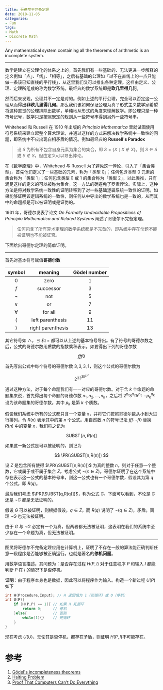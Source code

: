 ```yaml
---
title: 哥德尔不完备定理
date: 2018-11-05
categories:
- Fun
tags:
- Math
- Discrete Math
---
```


Any mathematical system containing all the theorems of arithmetic is an incomplete system.

<!--more-->

---

数学是建立在公理化的体系之上的。首先我们有一些基础的、无法更进一步解释的定义例如「点」、「线」、「相等」，之后有基础的公理如「过不在直线上的一点只能做一条该已知直线的平行线」，从这里我们又可以推出各种定理。这样由定义、公理、定理所组成的称为数学系统。最经典的数学系统即是**欧几里得几何**。

然而后来发现，公理并不一定是对的。例如上述的平行公理，完全可以否定这一公理从而得出**非欧几里得几何**。那么我们该如何保证公理为真？形式主义数学家希望将这种直觉的公理排除出数学，单纯地从形式的角度来理解数学。即公理只是一种符号记号，数学只是按照既定的规则从一些符号串得到另外一些符号串。

Whitehead 和 Russell 在 1910 年出版的 *Principia Mathematica* 里就试图使用符号系统来建立起整个算术理论，并通过这样的方式来解决数学系统中一致性的问题，即系统中不应出现自相矛盾的情况。例如最经典的 **Russell's Paradox**

> 设 $S$ 为所有不包含自身元素为集合的集合，即 $S=\{X \mid X\notin X\}$。则 $S\in S$ 或 $S\notin S$，但由定义可以导出悖论。

在《数学原理》中，Whitehead 与 Russell 为了避免这一悖论，引入了「集合类型」。首先他们定义了一些基础的元素，称为「类型 0」；任何包含类型 0 元素的集合称为「类型 1」；任何包含类型 0 或 1 的集合称为「类型 2」，以此类推，只有满足这样的定义的可以被称为集合。这一方法的确避免了罗素悖论。实际上，这种方法是将对数学系统一致性的证明转移到了对一些基础逻辑系统一致性的证明。如果能够证明该逻辑系统的一致性，则任何从中导出的数学系统也是一致的，从而其中的命题都是可以被证明或是证伪的。

1931 年，哥德尔发表了论文 *On Formally Undecidable Propositions of Principia Mathematica and Related Systems* 阐述了哥德尔不完备定理。

> 任何包含了所有算术定理的数学系统都是不完备的，即系统中存在命题不能被证明也不能被证否。

下面给出哥德尔定理的简单证明。

---

首先对基本符号赋值**哥德尔数**

|  symbol   |      meaning      | Gödel number |
| :-------: | :---------------: | :----------: |
|    $0$    |       zero        |      1       |
|    $f$    |     successor     |      3       |
|  $\neg$   |        not        |      5       |
|  $\lor$   |        or         |      7       |
| $\forall$ |      for all      |      9       |
|    $($    | left parenthesis  |      11      |
|    $)$    | right parenthesis |      13      |

其它符号如 $\land$，$\exists$ 和 $=$ 都可以从上述的基本符号导出。有了符号的哥德尔数之后，公式的哥德尔数用质数的指数乘积表示，如要得出下列的哥德尔数

$$
fff0
$$

首先写出公式中每个符号的哥德尔数 $3,3,3,1$，则这个公式的哥德尔数为

$$
2^33^35^37^1
$$

通过这种方法，对于每个命题我们有一一对应的哥德尔数。对于含 $k$ 个命题的命题集来说，首先得出每个命题的哥德尔数 $n_1, n_2, \dots, n_k$，之后将 $2^{n_1}3^{n_2}5^{n_3}\cdots p_k^{n_k}$ 设为该命题集的哥德尔数，其中 $p_k$ 是第 $k$ 个质数。

假设我们系统中所有的公式都只含一个变量 $x$，并将它们按照哥德尔数从小到大进行排列，令 $R(n)$ 表示其中的第 $n$ 个公式。用自然数 $n$ 的符号记法 $fff\cdots f0$ 替换 $R(n)$ 中的变量 $x$，我们将之记为

$$
\DeclareMathOperator{\PR}{PR}
\DeclareMathOperator{\SUBST}{SUBST}
\SUBST[n,R(n)]
$$

如果这一新公式是可以被证明的，则记为

$$
\PR(\SUBST[n,R(n)])
$$

设 $Z$ 是包含所有使得 $\PR(\SUBST[n,R(n)])$ 为真的整数 $n$，则对于任意一个整数，它或属于或不属于集合 $Z$。考虑公式 $\neg(x\in Z)$，哥德尔证明了在这个系统中存在表示这一公式的基本符号串，则这一公式也有一个哥德尔数，假设其为第 $q$ 个公式，即 $R(q)$。

最后我们考虑 $\PR(\SUBST[q,R(q)])$，称为公式 $G$。下面可以看到，不论是 $G$ 还是 $\neg G$ 都是无法证明的。

假设 $G$ 可以被证明，则根据假设，$q\in Z$，而 $R(q)$ 说明了 $\neg(q\in Z)$，矛盾。同理 $\neg G$ 也无法被证明。

由于 $G$ 与 $\neg G$ 必定有一个为真，但两者都无法被证明，这表明在我们的系统中至少存在一个命题为真，但无法被证明。

---

图灵将哥德尔不完备定理应用在计算机上，证明了不存在一般的算法能正确判断任意一段程序是否能够被正确运行。也就是著名的**停机问题**。

用数学语言描述，其问题为：是否存在过程 $H(P,I)$ 对于任意程序 $P$ 和输入 $I$ 都能判断 $P$ 在 $I$ 的情况下是否停机。

**证明**：由于程序本身也是数据，因此可以将程序作为输入。构造一个新过程 $U(P)$​ 如下

```c++
int H(Procedure,Input); // H 返回值为 1（死循环）或 0（停机）
int U(P){
    if (H(P,P) == 1){ // 如果 H 死循环
        return 0;     // 停机
    }else{            // 否則
        while(1){}    // 死循环
    }
}
```

现在考虑 $U(U)$，无论其是否停机，都存在矛盾，则证明 $H(P,I)$​ 不可能存在。

# 参考

1. [Gödel's incompleteness theorems](https://en.wikipedia.org/wiki/G%C3%B6del%27s_incompleteness_theorems)
2. [Halting Problem](https://en.wikipedia.org/wiki/Halting_problem)
3. [Proof That Computers Can't Do Everything](https://youtu.be/92WHN-pAFCs)

